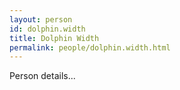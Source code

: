 ```yaml
---
layout: person
id: dolphin.width
title: Dolphin Width
permalink: people/dolphin.width.html
---
```


Person details...